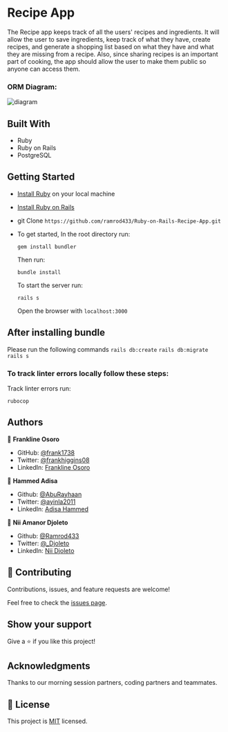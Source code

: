 # Recipe App

The Recipe app keeps track of all the users' recipes and ingredients. It will allow the user to save ingredients, keep track of what they have, create recipes, and generate a shopping list based on what they have and what they are missing from a recipe. Also, since sharing recipes is an important part of cooking, the app should allow the user to make them public so anyone can access them.

### ORM Diagram:

![diagram](https://github.com/microverseinc/curriculum-rails/blob/main/recipe-app/images/recipe_erd_2_members.png)

## Built With

- Ruby
- Ruby on Rails
- PostgreSQL

## Getting Started

- [Install Ruby](https://www.ruby-lang.org/en/documentation/installation/) on your local machine
- [Install Ruby on Rails](https://guides.rubyonrails.org/v5.1/getting_started.html)
- git Clone `https://github.com/ramrod433/Ruby-on-Rails-Recipe-App.git`
- To get started, In the root directory run:

  ```
  gem install bundler
  ```

  Then run:

  ```
  bundle install
  ```

  To start the server run:

  ```
  rails s
  ```

  Open the browser with `localhost:3000`

## After installing bundle

Please run the following commands `rails db:create` `rails db:migrate` `rails s`

### To track linter errors locally follow these steps:

Track linter errors run:

```
rubocop
```

## Authors

👤 **Frankline Osoro**

- GitHub: [@frank1738](https://github.com/frank1738)
- Twitter: [@frankhiggins08](https://twitter.com/frankhiggins08)
- LinkedIn: [Frankline Osoro](http://www.linkedin.com/in/frankline-osoro-b526ba18b)

👤 **Hammed Adisa**

- Github: [@AbuRayhaan](https://github.com/AbuRayhaan)
- Twitter: [@ayinla2011](https://twitter.com/Ayinla2011)
- LinkedIn: [Adisa Hammed](https://www.linkedin.com/in/hammed-adisa/)

👤 **Nii Amanor Djoleto**

- Github: [@Ramrod433](https://github.com/ramrod433)
- Twitter: [@_Djoleto](https://twitter.com/_djoleto_)
- LinkedIn: [Nii Djoleto](https://www.linkedin.com/in/nii-amanor-djoleto)

## 🤝 Contributing

Contributions, issues, and feature requests are welcome!

Feel free to check the [issues page](https://github.com/ramrod433/Ruby-on-Rails-Recipe-App.git/issues).

## Show your support

Give a ⭐️ if you like this project!

## Acknowledgments

Thanks to our morning session partners, coding partners and teammates.

## 📝 License

This project is [MIT](./MIT.md) licensed.
